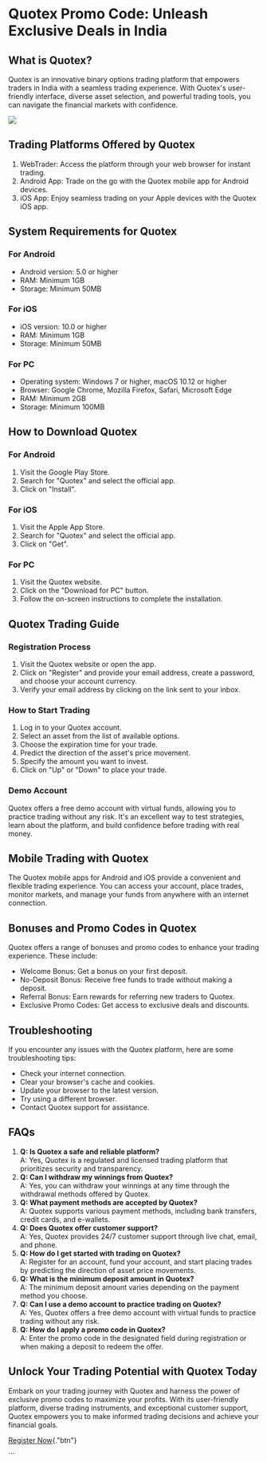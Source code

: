 # Quotex Promo Code: Unleash Exclusive Deals in India

## What is Quotex?

Quotex is an innovative binary options trading platform that empowers
traders in India with a seamless trading experience. With Quotex\'s
user-friendly interface, diverse asset selection, and powerful trading
tools, you can navigate the financial markets with confidence.

[![](https://static.quotex.io/files/4_en/300_250.jpg)](https://traff.sbs/brokerqxlid)

## Trading Platforms Offered by Quotex

1.  WebTrader: Access the platform through your web browser for instant
    trading.
2.  Android App: Trade on the go with the Quotex mobile app for Android
    devices.
3.  iOS App: Enjoy seamless trading on your Apple devices with the
    Quotex iOS app.

## System Requirements for Quotex

### For Android

-   Android version: 5.0 or higher
-   RAM: Minimum 1GB
-   Storage: Minimum 50MB

### For iOS

-   iOS version: 10.0 or higher
-   RAM: Minimum 1GB
-   Storage: Minimum 50MB

### For PC

-   Operating system: Windows 7 or higher, macOS 10.12 or higher
-   Browser: Google Chrome, Mozilla Firefox, Safari, Microsoft Edge
-   RAM: Minimum 2GB
-   Storage: Minimum 100MB

## How to Download Quotex

### For Android

1.  Visit the Google Play Store.
2.  Search for "Quotex" and select the official app.
3.  Click on "Install".

### For iOS

1.  Visit the Apple App Store.
2.  Search for "Quotex" and select the official app.
3.  Click on "Get".

### For PC

1.  Visit the Quotex website.
2.  Click on the "Download for PC" button.
3.  Follow the on-screen instructions to complete the installation.

## Quotex Trading Guide

### Registration Process

1.  Visit the Quotex website or open the app.
2.  Click on "Register" and provide your email address, create a
    password, and choose your account currency.
3.  Verify your email address by clicking on the link sent to your
    inbox.

### How to Start Trading

1.  Log in to your Quotex account.
2.  Select an asset from the list of available options.
3.  Choose the expiration time for your trade.
4.  Predict the direction of the asset\'s price movement.
5.  Specify the amount you want to invest.
6.  Click on "Up" or "Down" to place your trade.

### Demo Account

Quotex offers a free demo account with virtual funds, allowing you to
practice trading without any risk. It\'s an excellent way to test
strategies, learn about the platform, and build confidence before
trading with real money.

## Mobile Trading with Quotex

The Quotex mobile apps for Android and iOS provide a convenient and
flexible trading experience. You can access your account, place trades,
monitor markets, and manage your funds from anywhere with an internet
connection.

## Bonuses and Promo Codes in Quotex

Quotex offers a range of bonuses and promo codes to enhance your trading
experience. These include:

-   Welcome Bonus: Get a bonus on your first deposit.
-   No-Deposit Bonus: Receive free funds to trade without making a
    deposit.
-   Referral Bonus: Earn rewards for referring new traders to Quotex.
-   Exclusive Promo Codes: Get access to exclusive deals and discounts.

## Troubleshooting

If you encounter any issues with the Quotex platform, here are some
troubleshooting tips:

-   Check your internet connection.
-   Clear your browser\'s cache and cookies.
-   Update your browser to the latest version.
-   Try using a different browser.
-   Contact Quotex support for assistance.

## FAQs

1.  **Q: Is Quotex a safe and reliable platform?**\
    A: Yes, Quotex is a regulated and licensed trading platform that
    prioritizes security and transparency.
2.  **Q: Can I withdraw my winnings from Quotex?**\
    A: Yes, you can withdraw your winnings at any time through the
    withdrawal methods offered by Quotex.
3.  **Q: What payment methods are accepted by Quotex?**\
    A: Quotex supports various payment methods, including bank
    transfers, credit cards, and e-wallets.
4.  **Q: Does Quotex offer customer support?**\
    A: Yes, Quotex provides 24/7 customer support through live chat,
    email, and phone.
5.  **Q: How do I get started with trading on Quotex?**\
    A: Register for an account, fund your account, and start placing
    trades by predicting the direction of asset price movements.
6.  **Q: What is the minimum deposit amount in Quotex?**\
    A: The minimum deposit amount varies depending on the payment method
    you choose.
7.  **Q: Can I use a demo account to practice trading on Quotex?**\
    A: Yes, Quotex offers a free demo account with virtual funds to
    practice trading without any risk.
8.  **Q: How do I apply a promo code in Quotex?**\
    A: Enter the promo code in the designated field during registration
    or when making a deposit to redeem the offer.

## Unlock Your Trading Potential with Quotex Today

Embark on your trading journey with Quotex and harness the power of
exclusive promo codes to maximize your profits. With its user-friendly
platform, diverse trading instruments, and exceptional customer support,
Quotex empowers you to make informed trading decisions and achieve your
financial goals.

[Register Now](\%22https://traff.sbs/brokerqxsignup\%22){."btn"}

\`\`\`

